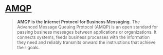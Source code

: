 # [AMQP](https://www.amqp.org/about/what)

> **AMQP is the Internet Protocol for Business Messaging.**
The Advanced Message Queuing Protocol (AMQP) is an open standard for passing business messages between applications or organizations.
It connects systems, feeds business processes with the information they need and reliably transmits onward the instructions that achieve their goals.

